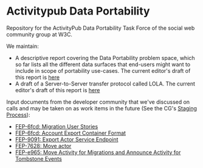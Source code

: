 # Activitypub Data Portability

Repository for the  ActivityPub Data Portability Task Force of the social web community group at W3C.

We maintain:

* A descriptive report covering the Data Portability problem space, which so far lists all the different data surfaces that end-users might want to include in scope of portability use-cases. The current editor's draft of this report is [here](https://swicg.github.io/activitypub-data-portability/)
* A draft of a Server-to-Server transfer protocol called LOLA. The current editor's draft of this report is [here](https://swicg.github.io/activitypub-data-portability/)

Input documents from the developer community that we've discussed on calls and may be taken on as work items in the future (See the CG's [Staging Process](https://github.com/swicg/potential-charters/blob/main/stage-process.md)):

* [FEP-6fcd: Migration User Stories](https://codeberg.org/fediverse/fep/src/branch/main/fep/6fcd/fep-6fcd.md)
* [FEP-6fcd: Account Export Container Format](https://codeberg.org/fediverse/fep/src/branch/main/fep/6fcd/fep-6fcd.md)
* [FEP-9091: Export Actor Service Endpoint](https://codeberg.org/fediverse/fep/src/branch/main/fep/9091/fep-9091.md)
* [FEP-7628: Move actor](https://codeberg.org/fediverse/fep/src/branch/main/fep/7628/fep-7628.md)
* [FEP-e965: Move Activity for Migrations and Announce Activity for Tombstone Events](https://codeberg.org/fediverse/fep/src/branch/main/fep/e965/fep-e965.md)
